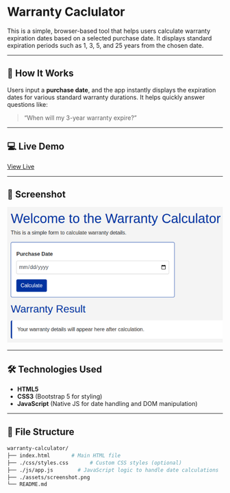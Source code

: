 # Warranty Caclulator

This is a simple, browser-based tool that helps users calculate warranty expiration dates based on a selected purchase date. It displays standard expiration periods such as 1, 3, 5, and 25 years from the chosen date.

---

## 🧾 How It Works

Users input a **purchase date**, and the app instantly displays the expiration dates for various standard warranty durations. It helps quickly answer questions like:

> “When will my 3-year warranty expire?”

---

## 💻 Live Demo

[View Live](https://timlp79.github.io/warranty_calculator2/)

---

## 📸 Screenshot

![Warranty Calculator Screenshot](./assets/screenshot.png)

---

## 🛠 Technologies Used

- **HTML5**
- **CSS3** (Bootstrap 5 for styling)
- **JavaScript** (Native JS for date handling and DOM manipulation)

---

## 📂 File Structure

```bash
warranty-calculator/
├── index.html       # Main HTML file
├── ./css/styles.css       # Custom CSS styles (optional)
├── ./js/app.js        # JavaScript logic to handle date calculations
├── ./assets/screenshot.png
└── README.md

